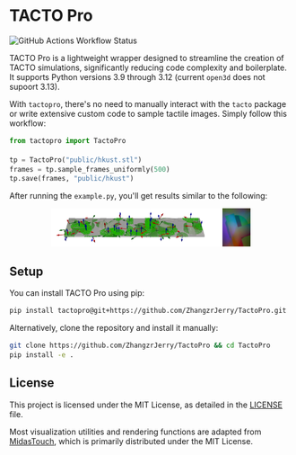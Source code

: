 # TACTO Pro

![GitHub Actions Workflow Status](https://img.shields.io/github/actions/workflow/status/zhangzrjerry/tactopro/python-package.yml)

TACTO Pro is a lightweight wrapper designed to streamline the creation of TACTO simulations, significantly reducing code complexity and boilerplate. It supports Python versions 3.9 through 3.12 (current `open3d` does not supoort 3.13).

With `tactopro`, there's no need to manually interact with the `tacto` package or write extensive custom code to sample tactile images. Simply follow this workflow:

```py
from tactopro import TactoPro

tp = TactoPro("public/hkust.stl")
frames = tp.sample_frames_uniformly(500)
tp.save(frames, "public/hkust")
```

After running the `example.py`, you'll get results similar to the following:

<p align="center"> 
    <img src="./public/hkust/illustration.png" width=60%>
    <img src="./public/hkust/rgbframes/17.png" width=10%>
</p>

## Setup

You can install TACTO Pro using pip:

```sh
pip install tactopro@git+https://github.com/ZhangzrJerry/TactoPro.git
```

Alternatively, clone the repository and install it manually:

```sh
git clone https://github.com/ZhangzrJerry/TactoPro && cd TactoPro
pip install -e .
```

## License

This project is licensed under the MIT License, as detailed in the [LICENSE](./LICENSE) file.

Most visualization utilities and rendering functions are adapted from [MidasTouch](https://github.com/facebookresearch/MidasTouch), which is primarily distributed under the MIT License.
